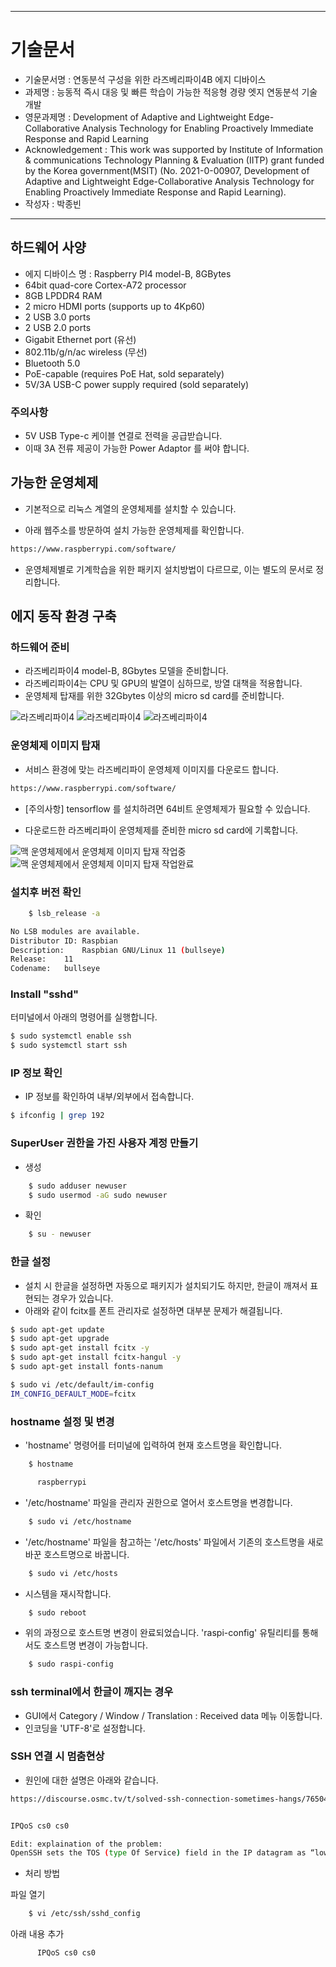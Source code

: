 -----------------------------------------------------
# 기술문서 
 - 기술문서명 : 연동분석 구성을 위한 라즈베리파이4B 에지 디바이스
 - 과제명 : 능동적 즉시 대응 및 빠른 학습이 가능한 적응형 경량 엣지 연동분석 기술개발
 - 영문과제명 : Development of Adaptive and Lightweight Edge-Collaborative Analysis Technology for Enabling Proactively Immediate Response and Rapid Learning
 - Acknowledgement : This work was supported by Institute of Information & communications Technology Planning & Evaluation (IITP) grant funded by the Korea government(MSIT) (No. 2021-0-00907, Development of Adaptive and Lightweight Edge-Collaborative Analysis Technology for Enabling Proactively Immediate Response and Rapid Learning).
 - 작성자 : 박종빈
-----------------------------------------------------



## 하드웨어 사양

- 에지 디바이스 명 : Raspberry PI4 model-B, 8GBytes 
- 64bit quad-core Cortex-A72 processor
- 8GB LPDDR4 RAM
- 2 micro HDMI ports (supports up to 4Kp60)
- 2 USB 3.0 ports
- 2 USB 2.0 ports
- Gigabit Ethernet port (유선)
- 802.11b/g/n/ac wireless (무선)
- Bluetooth 5.0
- PoE-capable (requires PoE Hat, sold separately)
- 5V/3A USB-C power supply required (sold separately)

### 주의사항

- 5V USB Type-c 케이블 연결로 전력을 공급받습니다. 
- 이때 3A 전류 제공이 가능한 Power Adaptor 를 써야 합니다.

## 가능한 운영체제

- 기본적으로 리눅스 계열의 운영체제를 설치할 수 있습니다.

- 아래 웹주소를 방문하여 설치 가능한 운영체제를 확인합니다.

```bash
https://www.raspberrypi.com/software/
```

- 운영체제별로 기계학습을 위한 패키지 설치방법이 다르므로, 이는 별도의 문서로 정리합니다.

## 에지 동작 환경 구축

### 하드웨어 준비

- 라즈베리파이4 model-B, 8Gbytes 모델을 준비합니다.
- 라즈베리파이4는 CPU 및 GPU의 발열이 심하므로, 방열 대책을 적용합니다.
- 운영체제 탑재를 위한 32Gbytes 이상의 micro sd card를 준비합니다.

![라즈베리파이4](img4doc/rpi01.jpg)
![라즈베리파이4](img4doc/rpi02.jpg)
![라즈베리파이4](img4doc/rpi03.jpg)


### 운영체제 이미지 탑재

- 서비스 환경에 맞는 라즈베리파이 운영체제 이미지를 다운로드 합니다. 

```bash
https://www.raspberrypi.com/software/
```

- [주의사항] tensorflow 를 설치하려면 64비트 운영체제가 필요할 수 있습니다.

- 다운로드한 라즈베리파이 운영체제를 준비한 micro sd card에 기록합니다.

![맥 운영체제에서 운영체제 이미지 탑재 작업중](img4doc/imager01.png)
![맥 운영체제에서 운영체제 이미지 탑재 작업완료](img4doc/imager02.png)


### 설치후 버전 확인 

```bash
    $ lsb_release -a
```

```bash
No LSB modules are available.
Distributor ID:	Raspbian
Description:	Raspbian GNU/Linux 11 (bullseye)
Release:	11
Codename:	bullseye
```

### Install "sshd"

터미널에서 아래의 명령어를 실행합니다.

```bash
$ sudo systemctl enable ssh
$ sudo systemctl start ssh
```

### IP 정보 확인

- IP 정보를 확인하여 내부/외부에서 접속합니다.

```bash
$ ifconfig | grep 192
```

### SuperUser 권한을 가진 사용자 계정 만들기

- 생성 

```bash
    $ sudo adduser newuser
    $ sudo usermod -aG sudo newuser
```

- 확인

```bash
    $ su - newuser
```

### 한글 설정

- 설치 시 한글을 설정하면 자동으로 패키지가 설치되기도 하지만, 한글이 깨져서 표현되는 경우가 있습니다.
- 아래와 같이 fcitx를 폰트 관리자로 설정하면 대부분 문제가 해결됩니다.

```bash
$ sudo apt-get update
$ sudo apt-get upgrade
$ sudo apt-get install fcitx -y
$ sudo apt-get install fcitx-hangul -y
$ sudo apt-get install fonts-nanum

$ sudo vi /etc/default/im-config
IM_CONFIG_DEFAULT_MODE=fcitx
```



### hostname 설정 및 변경 

- 'hostname' 명령어를 터미널에 입력하여 현재 호스트명을 확인합니다.

```bash
    $ hostname

      raspberrypi
```

- '/etc/hostname' 파일을 관리자 권한으로 열어서 호스트명을 변경합니다. 

```bash
    $ sudo vi /etc/hostname
```


- '/etc/hostname' 파일을 참고하는 '/etc/hosts' 파일에서 기존의 호스트명을 새로 바꾼 호스트명으로 바꿉니다. 

```bash
    $ sudo vi /etc/hosts
```


- 시스템을 재시작합니다.

```bash
    $ sudo reboot
```

- 위의 과정으로 호스트명 변경이 완료되었습니다. 'raspi-config' 유틸리티를 통해서도 호스트명 변경이 가능합니다.

```bash
    $ sudo raspi-config
```




### ssh terminal에서 한글이 깨지는 경우

- GUI에서 Category / Window / Translation : Received data 메뉴 이동합니다.
- 인코딩을 'UTF-8'로 설정합니다.


### SSH 연결 시 멈춤현상

- 원인에 대한 설명은 아래와 같습니다.

```bash
https://discourse.osmc.tv/t/solved-ssh-connection-sometimes-hangs/76504/5


IPQoS cs0 cs0

Edit: explaination of the problem:
OpenSSH sets the TOS (type Of Service) field in the IP datagram as “lowdelay” for interactive sessions and “throughput” for non-interactive sessions. My router doesn’t handle properly those settings, so I changed them in Cs0, Cs0 (aka 0x00, 0x00) <==> (best effort, best effort) and solved the instability/freeze SSH issues.
```

- 처리 방법 

파일 열기 

```bash
    $ vi /etc/ssh/sshd_config
```

아래 내용 추가

```bash
      IPQoS cs0 cs0
```
